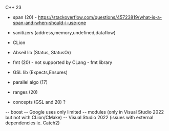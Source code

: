 C++ 23
- span (20) - https://stackoverflow.com/questions/45723819/what-is-a-span-and-when-should-i-use-one
- sanitizers (address,memory,undefined,dataflow)
- CLion
- Abseil lib (Status, StatusOr)
- fmt (20) - not supported by CLang - fmt library
- GSL lib (Expects,Ensures)

- parallel algo (17)
- ranges (20)
- concepts (GSL and 20) ?

-- boost -- Google uses only limited 
-- modules (only in Visual Studio 2022 but not with CLion/CMake)
-- Visual Studio 2022 (issues with external dependencies ie. Catch2)
